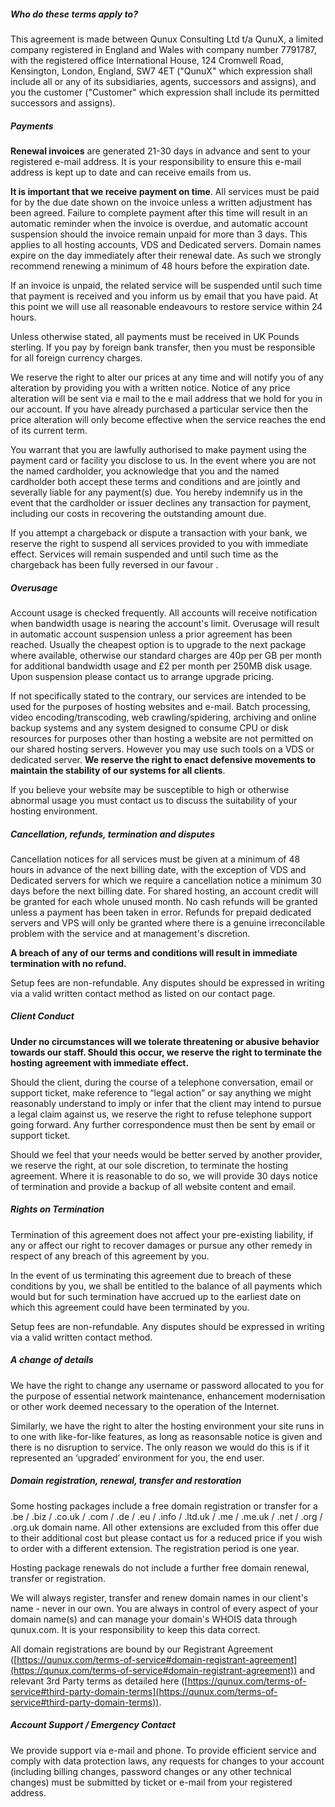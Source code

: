 ##### Who do these terms apply to?
This agreement is made between Qunux Consulting Ltd t/a QunuX, a limited company registered in England and Wales with company number 7791787, with the registered office International House, 124 Cromwell Road, Kensington, London, England, SW7 4ET ("QunuX" which expression shall include all or any of its subsidiaries, agents, successors and assigns), and you the customer ("Customer" which expression shall include its permitted successors and assigns).

##### Payments

**Renewal invoices** are generated 21-30 days in advance and sent to your registered e-mail address. It is your responsibility to ensure this e-mail address is kept up to date and can receive emails from us.

**It is important that we receive payment on time**. All services must be paid for by the due date shown on the invoice unless a written adjustment has been agreed. Failure to complete payment after this time will result in an automatic reminder when the invoice is overdue, and automatic account suspension should the invoice remain unpaid for more than 3 days. This applies to all hosting accounts, VDS and Dedicated servers. Domain names expire on the day immediately after their renewal date. As such we strongly recommend renewing a minimum of 48 hours before the expiration date.

If an invoice is unpaid, the related service will be suspended until such time that payment is received and you inform us by email that you have paid. At this point we will use all reasonable endeavours to restore service within 24 hours.

Unless otherwise stated, all payments must be received in UK Pounds sterling. If you pay by foreign bank transfer, then you must be responsible for all foreign currency charges.

We reserve the right to alter our prices at any time and will notify you of any alteration by providing you with a written notice. Notice of any price alteration will be sent via e mail to the e mail address that we hold for you in our account. If you have already purchased a particular service then the price alteration will only become effective when the service reaches the end of its current term.

You warrant that you are lawfully authorised to make payment using the payment card or facility you disclose to us. In the event where you are not the named cardholder, you acknowledge that you and the named cardholder both accept these terms and conditions and are jointly and severally liable for any payment(s) due. You hereby indemnify us in the event that the cardholder or issuer declines any transaction for payment, including our costs in recovering the outstanding amount due.

If you attempt a chargeback or dispute a transaction with your bank, we reserve the right to suspend all services provided to you with immediate effect. Services will remain suspended and until such time as the chargeback has been fully reversed in our favour .

##### Overusage

Account usage is checked frequently. All accounts will receive notification when bandwidth usage is nearing the account's limit. Overusage will result in automatic account suspension unless a prior agreement has been reached. Usually the cheapest option is to upgrade to the next package where available, otherwise our standard charges are 40p per GB per month for additional bandwidth usage and £2 per month per 250MB disk usage. Upon suspension please contact us to arrange upgrade pricing.

If not specifically stated to the contrary, our services are intended to be used for the purposes of hosting websites and e-mail. Batch processing, video encoding/transcoding, web crawling/spidering, archiving and online backup systems and any system designed to consume CPU or disk resources for purposes other than hosting a website are not permitted on our shared hosting servers. However you may use such tools on a VDS or dedicated server. **We reserve the right to enact defensive movements to maintain the stability of our systems for all clients**.

If you believe your website may be susceptible to high or otherwise abnormal usage you must contact us to discuss the suitability of your hosting environment.

##### Cancellation, refunds, termination and disputes

Cancellation notices for all services must be given at a minimum of 48 hours in advance of the next billing date, with the exception of VDS and Dedicated servers for which we require a cancellation notice a minimum 30 days before the next billing date. For shared hosting, an account credit will be granted for each whole unused month. No cash refunds will be granted unless a payment has been taken in error. Refunds for prepaid dedicated servers and VPS will only be granted where there is a genuine irreconcilable problem with the service and at management's discretion.

**A breach of any of our terms and conditions will result in immediate termination with no refund.**

Setup fees are non-refundable. Any disputes should be expressed in writing via a valid written contact method as listed on our contact page.

##### Client Conduct

**Under no circumstances will we tolerate threatening or abusive behavior towards our staff. Should this occur, we reserve the right to terminate the hosting agreement with immediate effect.**

Should the client, during the course of a telephone conversation, email or support ticket, make reference to “legal action” or say anything we might reasonably understand to imply or infer that the client may intend to pursue a legal claim against us, we reserve the right to refuse telephone support going forward. Any further correspondence must then be sent by email or support ticket.

Should we feel that your needs would be better served by another provider, we reserve the right, at our sole discretion, to terminate the hosting agreement. Where it is reasonable to do so, we will provide 30 days notice of termination and provide a backup of all website content and email.

##### Rights on Termination

Termination of this agreement does not affect your pre-existing liability, if any or affect our right to recover damages or pursue any other remedy in respect of any breach of this agreement by you.

In the event of us terminating this agreement due to breach of these conditions by you, we shall be entitled to the balance of all payments which would but for such termination have accrued up to the earliest date on which this agreement could have been terminated by you.

Setup fees are non-refundable. Any disputes should be expressed in writing via a valid written contact method.

##### A change of details

We have the right to change any username or password allocated to you for the purpose of essential network maintenance, enhancement modernisation or other work deemed necessary to the operation of the Internet.

Similarly, we have the right to alter the hosting environment your site runs in to one with like-for-like features, as long as reasonsable notice is given and there is no disruption to service. The only reason we would do this is if it represented an ‘upgraded’ environment for you, the end user.

##### Domain registration, renewal, transfer and restoration

Some hosting packages include a free domain registration or transfer for a .be / .biz / .co.uk / .com / .de / .eu / .info / .ltd.uk / .me / .me.uk / .net / .org / .org.uk domain name. All other extensions are excluded from this offer due to their additional cost but please contact us for a reduced price if you wish to order with a different extension. The registration period is one year.

Hosting package renewals do not include a further free domain renewal, transfer or registration.

We will always register, transfer and renew domain names in our client's name - never in our own. You are always in control of every aspect of your domain name(s) and can manage your domain's WHOIS data through qunux.com. It is your responsibility to keep this data correct.

All domain registrations are bound by our Registrant Agreement ([https://qunux.com/terms-of-service#domain-registrant-agreement](https://qunux.com/terms-of-service#domain-registrant-agreement)) and relevant 3rd Party terms as detailed here ([https://qunux.com/terms-of-service#third-party-domain-terms](https://qunux.com/terms-of-service#third-party-domain-terms)).

##### Account Support / Emergency Contact

We provide support via e-mail and phone. To provide efficient service and comply with data protection laws, any requests for changes to your account (including billing changes, password changes or any other technical changes) must be submitted by ticket or e-mail from your registered address.
